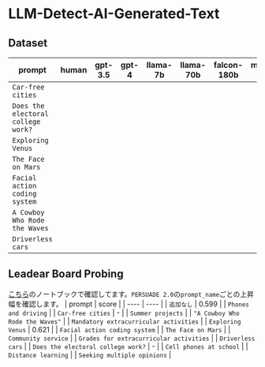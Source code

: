 # LLM-Detect-AI-Generated-Text

## Dataset

| prompt | human | gpt-3.5 | gpt-4 | llama-7b | llama-70b | falcon-180b | mistral-7b | claude |
| ---- | ---- | ---- | ---- | ---- | ---- | ---- | ---- | ---- |
| `Car-free cities` |
| `Does the electoral college work?` |
| `Exploring Venus` |
| `The Face on Mars` |
| `Facial action coding system` |
| `A Cowboy Who Rode the Waves` |
| `Driverless cars` |

## Leadear Board Probing
[こちら](https://www.kaggle.com/code/room208/lb-probing-with-xgboost/edit)のノートブックで確認してます。`PERSUADE 2.0`の`prompt_name`ごとの上昇幅を確認します。
| prompt | score |
| ---- | ---- |
| `追加なし` | 0.599 |
| `Phones and driving` |
| `Car-free cities` | - |
| `Summer projects` |
| `"A Cowboy Who Rode the Waves"` |
| `Mandatory extracurricular activities` |
| `Exploring Venus` | 0.621 |
| `Facial action coding system` |
| `The Face on Mars` |
| `Community service` |
| `Grades for extracurricular activities` |
| `Driverless cars` |
| `Does the electoral college work?` | - |
| `Cell phones at school` |
| `Distance learning` |
| `Seeking multiple opinions` |
